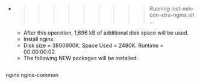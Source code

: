 * >>>>>>>>> Running inst-min-con-xtra-nginx.sh ...
  * After this operation, 1,696 kB of additional disk space will be used.
  * Install nginx.
  * Disk size = 3800900K. Space Used = 2480K. Runtime = 00:00:00:02.
  * The following NEW packages will be installed:
  ```bash
nginx nginx-common
  ```

